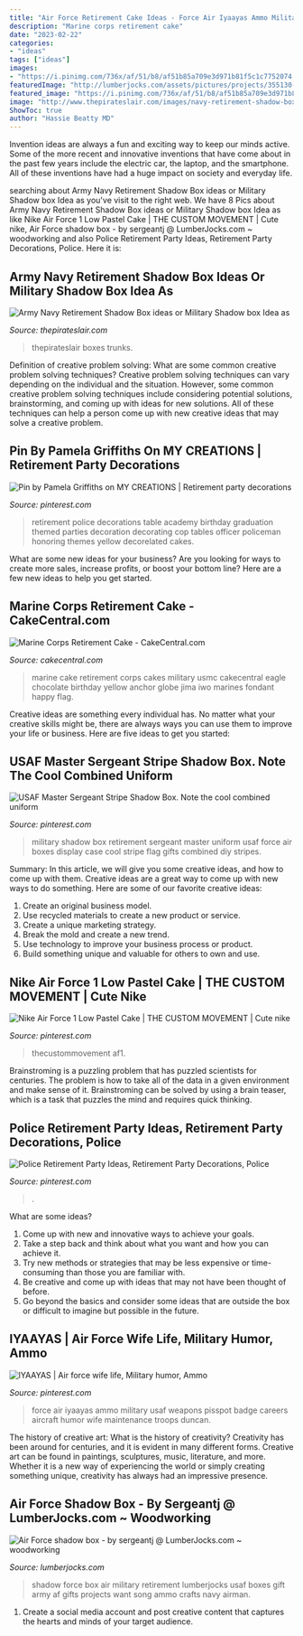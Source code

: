 ```yaml
---
title: "Air Force Retirement Cake Ideas - Force Air Iyaayas Ammo Military Usaf Weapons Pisspot Badge Careers Aircraft Humor Wife Maintenance Troops Duncan"
description: "Marine corps retirement cake"
date: "2023-02-22"
categories:
- "ideas"
tags: ["ideas"]
images:
- "https://i.pinimg.com/736x/af/51/b8/af51b85a709e3d971b81f5c1c7752074.jpg"
featuredImage: "http://lumberjocks.com/assets/pictures/projects/355130-438x.jpg?1356543250"
featured_image: "https://i.pinimg.com/736x/af/51/b8/af51b85a709e3d971b81f5c1c7752074.jpg"
image: "http://www.thepirateslair.com/images/navy-retirement-shadow-box-ideas/mcclain2new.jpg"
ShowToc: true
author: "Hassie Beatty MD"
---
```



Invention ideas are always a fun and exciting way to keep our minds active. Some of the more recent and innovative inventions that have come about in the past few years include the electric car, the laptop, and the smartphone. All of these inventions have had a huge impact on society and everyday life.

	

		
searching about Army Navy Retirement Shadow Box ideas or Military Shadow box Idea as you've visit to the right web. We have 8 Pics about Army Navy Retirement Shadow Box ideas or Military Shadow box Idea as like Nike Air Force 1 Low Pastel Cake | THE CUSTOM MOVEMENT | Cute nike, Air Force shadow box - by sergeantj @ LumberJocks.com ~ woodworking and also Police Retirement Party Ideas, Retirement Party Decorations, Police. Here it is:
		
    
## Army Navy Retirement Shadow Box Ideas Or Military Shadow Box Idea As

<img loading=lazy src="http://www.thepirateslair.com/images/navy-retirement-shadow-box-ideas/mcclain2new.jpg" onerror="this.onerror=null;this.src='https://tse3.mm.bing.net/th?id=OIP.4p0MVhsCNWX240tpQCQx5wHaFj&amp;pid=15.1';" alt="Army Navy Retirement Shadow Box ideas or Military Shadow box Idea as">

_Source: thepirateslair.com_

>thepirateslair boxes trunks. 

	

Definition of creative problem solving: What are some common creative problem solving techniques?
Creative problem solving techniques can vary depending on the individual and the situation. However, some common creative problem solving techniques include considering potential solutions, brainstorming, and coming up with ideas for new solutions. All of these techniques can help a person come up with new creative ideas that may solve a creative problem.

    
## Pin By Pamela Griffiths On MY CREATIONS | Retirement Party Decorations

<img loading=lazy src="https://i.pinimg.com/originals/37/f2/38/37f2381dbea8af20c0748343d3ca67ee.jpg" onerror="this.onerror=null;this.src='https://tse1.mm.bing.net/th?id=OIP.aE1xTFWrzjKxD6Di2fiA0QHaJ4&amp;pid=15.1';" alt="Pin by Pamela Griffiths on MY CREATIONS | Retirement party decorations">

_Source: pinterest.com_

>retirement police decorations table academy birthday graduation themed parties decoration decorating cop tables officer policeman honoring themes yellow decorelated cakes. 

	

What are some new ideas for your business?
Are you looking for ways to create more sales, increase profits, or boost your bottom line? Here are a few new ideas to help you get started.

    
## Marine Corps Retirement Cake - CakeCentral.com

<img loading=lazy src="https://cdn001.cakecentral.com/gallery/2015/03/900_618578FOnB_marine-corps-retirement-cake.jpg" onerror="this.onerror=null;this.src='https://tse2.mm.bing.net/th?id=OIP.Ymyc5XnyHPtWbMTjCa62lgHaMY&amp;pid=15.1';" alt="Marine Corps Retirement Cake - CakeCentral.com">

_Source: cakecentral.com_

>marine cake retirement corps cakes military usmc cakecentral eagle chocolate birthday yellow anchor globe jima iwo marines fondant happy flag. 

	

Creative ideas are something every individual has. No matter what your creative skills might be, there are always ways you can use them to improve your life or business. Here are five ideas to get you started: 

    
## USAF Master Sergeant Stripe Shadow Box. Note The Cool Combined Uniform

<img loading=lazy src="https://i.pinimg.com/originals/10/c2/8c/10c28c39c248b7518a374eb3e59151b4.jpg" onerror="this.onerror=null;this.src='https://tse4.mm.bing.net/th?id=OIP.9VPk0XJLIuYn4hr1fxmxxAHaKe&amp;pid=15.1';" alt="USAF Master Sergeant Stripe Shadow Box. Note the cool combined uniform">

_Source: pinterest.com_

>military shadow box retirement sergeant master uniform usaf force air boxes display case cool stripe flag gifts combined diy stripes. 

	

Summary: In this article, we will give you some creative ideas, and how to come up with them.
Creative ideas are a great way to come up with new ways to do something. Here are some of our favorite creative ideas:
1. Create an original business model.
2. Use recycled materials to create a new product or service.
3. Create a unique marketing strategy.
4. Break the mold and create a new trend. 
5. Use technology to improve your business process or product. 
6. Build something unique and valuable for others to own and use.

    
## Nike Air Force 1 Low Pastel Cake | THE CUSTOM MOVEMENT | Cute Nike

<img loading=lazy src="https://i.pinimg.com/736x/cf/54/68/cf5468a661910bac56b40f3ad46f955f.jpg" onerror="this.onerror=null;this.src='https://tse1.mm.bing.net/th?id=OIP.T7_GkTl8-za4F9_R0dYe-gHaJJ&amp;pid=15.1';" alt="Nike Air Force 1 Low Pastel Cake | THE CUSTOM MOVEMENT | Cute nike">

_Source: pinterest.com_

>thecustommovement af1. 

	

Brainstroming is a puzzling problem that has puzzled scientists for centuries. The problem is how to take all of the data in a given environment and make sense of it. Brainstroming can be solved by using a brain teaser, which is a task that puzzles the mind and requires quick thinking.

    
## Police Retirement Party Ideas, Retirement Party Decorations, Police

<img loading=lazy src="https://i.pinimg.com/736x/af/51/b8/af51b85a709e3d971b81f5c1c7752074.jpg" onerror="this.onerror=null;this.src='https://tse2.mm.bing.net/th?id=OIP.nY1xdOcxOyO6Cj7cMFHOQwHaJ2&amp;pid=15.1';" alt="Police Retirement Party Ideas, Retirement Party Decorations, Police">

_Source: pinterest.com_

>. 

	

What are some ideas?
1. Come up with new and innovative ways to achieve your goals. 
2. Take a step back and think about what you want and how you can achieve it. 
3. Try new methods or strategies that may be less expensive or time-consuming than those you are familiar with. 
4. Be creative and come up with ideas that may not have been thought of before. 
5. Go beyond the basics and consider some ideas that are outside the box or difficult to imagine but possible in the future.

    
## IYAAYAS | Air Force Wife Life, Military Humor, Ammo

<img loading=lazy src="https://i.pinimg.com/736x/6b/ef/61/6bef6102764c2f66b40221ea9b58b714--duncan-air-force.jpg" onerror="this.onerror=null;this.src='https://tse2.mm.bing.net/th?id=OIP.zzYIXy7XaEQzdGROgyUJwwHaMS&amp;pid=15.1';" alt="IYAAYAS | Air force wife life, Military humor, Ammo">

_Source: pinterest.com_

>force air iyaayas ammo military usaf weapons pisspot badge careers aircraft humor wife maintenance troops duncan. 

	

The history of creative art: What is the history of creativity?
Creativity has been around for centuries, and it is evident in many different forms. Creative art can be found in paintings, sculptures, music, literature, and more. Whether it is a new way of experiencing the world or simply creating something unique, creativity has always had an impressive presence.

    
## Air Force Shadow Box - By Sergeantj @ LumberJocks.com ~ Woodworking

<img loading=lazy src="http://lumberjocks.com/assets/pictures/projects/355130-438x.jpg?1356543250" onerror="this.onerror=null;this.src='https://tse4.mm.bing.net/th?id=OIP.1XQ6twCTu75ETlfNHhQhLwHaMX&amp;pid=15.1';" alt="Air Force shadow box - by sergeantj @ LumberJocks.com ~ woodworking">

_Source: lumberjocks.com_

>shadow force box air military retirement lumberjocks usaf boxes gift army af gifts projects want song ammo crafts navy airman. 

	

1. Create a social media account and post creative content that captures the hearts and minds of your target audience.


